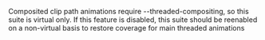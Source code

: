 Composited clip path animations require --threaded-compositing, so this suite
is virtual only. If this feature is disabled, this suite should be reenabled
on a non-virtual basis to restore coverage for main threaded animations
